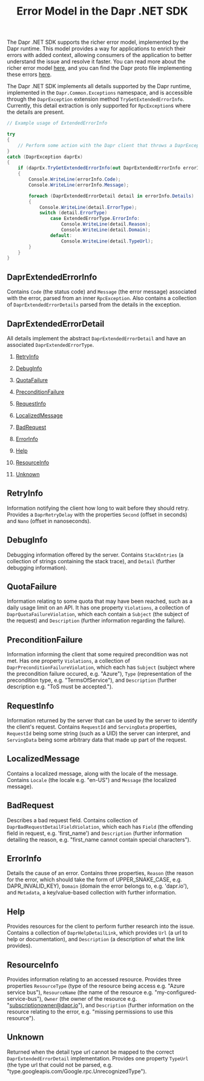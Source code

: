 ﻿---
type: docs
title: "Error Model in the Dapr .NET SDK"
linkTitle: "Error Model"
weight: 62000
description: Learn how to use the richer error model in the .NET SDK.
---

The Dapr .NET SDK supports the richer error model, implemented by the Dapr runtime. This model provides a way for applications to enrich their errors with added context,
allowing consumers of the application to better understand the issue and resolve it faster. You can read more about the richer error model [here](https://google.aip.dev/193), and you
can find the Dapr proto file implementing these errors [here](https://github.com/googleapis/googleapis/blob/master/google/rpc/error_details.proto").

The Dapr .NET SDK implements all details supported by the Dapr runtime, implemented in the `Dapr.Common.Exceptions` namespace, and is accessible through
the `DaprException` extension method `TryGetExtendedErrorInfo`. Currently, this detail extraction is only supported for 
`RpcException`s where the details are present.

```csharp
// Example usage of ExtendedErrorInfo

try
{
    // Perform some action with the Dapr client that throws a DaprException.
}
catch (DaprException daprEx)
{
    if (daprEx.TryGetExtendedErrorInfo(out DaprExtendedErrorInfo errorInfo)
    {
        Console.WriteLine(errorInfo.Code);
        Console.WriteLine(errorInfo.Message);

        foreach (DaprExtendedErrorDetail detail in errorInfo.Details)
        {
            Console.WriteLine(detail.ErrorType);
            switch (detail.ErrorType)
                case ExtendedErrorType.ErrorInfo:
                    Console.WriteLine(detail.Reason);
                    Console.WriteLine(detail.Domain);
                default:
                    Console.WriteLine(detail.TypeUrl);
        }
    }
}
```

## DaprExtendedErrorInfo

Contains `Code` (the status code) and `Message` (the error message) associated with the error, parsed from an inner `RpcException`.
Also contains a collection of `DaprExtendedErrorDetails` parsed from the details in the exception.

## DaprExtendedErrorDetail

All details implement the abstract `DaprExtendedErrorDetail` and have an associated `DaprExtendedErrorType`.

1. [RetryInfo](#retryinfo)

2. [DebugInfo](#debuginfo)

3. [QuotaFailure](#quotafailure)

4. [PreconditionFailure](#preconditionfailure)

5. [RequestInfo](#requestinfo)

6. [LocalizedMessage](#localizedmessage)

7. [BadRequest](#badrequest)

8. [ErrorInfo](#errorinfo)

9. [Help](#help)

10. [ResourceInfo](#resourceinfo)

11. [Unknown](#unknown)

## RetryInfo

Information notifying the client how long to wait before they should retry. Provides a `DaprRetryDelay` with the properties 
`Second` (offset in seconds) and `Nano` (offset in nanoseconds).

## DebugInfo

Debugging information offered by the server. Contains `StackEntries` (a collection of strings containing the stack trace), and 
`Detail` (further debugging information).

## QuotaFailure 

Information relating to some quota that may have been reached, such as a daily usage limit on an API. It has one property `Violations`, 
a collection of `DaprQuotaFailureViolation`, which each contain a `Subject` (the subject of the request) and `Description` (further information regarding the failure).

## PreconditionFailure

Information informing the client that some required precondition was not met. Has one property `Violations`, a collection of 
`DaprPreconditionFailureViolation`, which each has `Subject` (subject where the precondition failure occured, e.g. "Azure"), 
`Type` (representation of the precondition type, e.g. "TermsOfService"), and `Description` (further description e.g. "ToS must be accepted.").

## RequestInfo

Information returned by the server that can be used by the server to identify the client's request. Contains
`RequestId` and `ServingData` properties, `RequestId` being some string (such as a UID) the server can interpret,
and `ServingData` being some arbitrary data that made up part of the request.

## LocalizedMessage

Contains a localized message, along with the locale of the message. Contains `Locale` (the locale e.g. "en-US") and `Message` (the localized message).

## BadRequest

Describes a bad request field. Contains collection of `DaprBadRequestDetailFieldViolation`, which each has `Field` (the offending field in request, e.g. 'first_name') and
`Description` (further information detailing the reason, e.g. "first_name cannot contain special characters").

## ErrorInfo

Details the cause of an error. Contains three properties, `Reason` (the reason for the error, which should take the form of UPPER_SNAKE_CASE, e.g. DAPR_INVALID_KEY),
`Domain` (domain the error belongs to, e.g. 'dapr.io'), and `Metadata`, a key/value-based collection with further information.

## Help

Provides resources for the client to perform further research into the issue. Contains a collection of `DaprHelpDetailLink`,
which provides `Url` (a url to help or documentation), and `Description` (a description of what the link provides).

## ResourceInfo

Provides information relating to an accessed resource. Provides three properties `ResourceType` (type of the resource being access e.g. "Azure service bus"), 
`ResourceName` (the name of the resource e.g. "my-configured-service-bus"), `Owner` (the owner of the resource e.g. "subscriptionowner@dapr.io"),
and `Description` (further information on the resource relating to the error, e.g. "missing permissions to use this resource").

## Unknown

Returned when the detail type url cannot be mapped to the correct `DaprExtendedErrorDetail` implementation.
Provides one property `TypeUrl` (the type url that could not be parsed, e.g. "type.googleapis.com/Google.rpc.UnrecognizedType").










